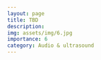 ```yaml
---
layout: page
title: TBD
description: 
img: assets/img/6.jpg
importance: 6
category: Audio & ultrasound
---
```


